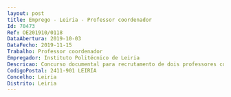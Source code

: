 ```yaml
--- 
layout: post
title: Emprego - Leiria - Professor coordenador
Id: 70473
Ref: OE201910/0118
DataAbertura: 2019-10-03
DataFecho: 2019-11-15
Trabalho: Professor coordenador
Empregador: Instituto Politécnico de Leiria
Descricao: Concurso documental para recrutamento de dois professores coordenadores, na modalidade de contrato de trabalho em funções públicas por tempo indeterminado, para a área disciplinar de Ciências da Saúde, da Escola Superior de Saúde do Instituto Politécnico de Leiria
CodigoPostal: 2411-901 LEIRIA
Concelho: Leiria
Distrito: Leiria
--- 
```

